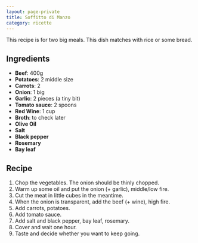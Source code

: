 ```yaml
--- 
layout: page-private
title: Soffitto di Manzo
category: ricette
---
```


This recipe is for two big meals. This dish matches with rice or some bread.

## Ingredients

- **Beef**: 400g
- **Potatoes**: 2 middle size
- **Carrots**: 2
- **Onion**: 1 big
- **Garlic**: 2 pieces (a tiny bit)
- **Tomato sauce**: 2 spoons
- **Red Wine**: 1 cup
- **Broth**: to check later
- **Olive Oil**
- **Salt**
- **Black pepper**
- **Rosemary**
- **Bay leaf**

## Recipe

1. Chop the vegetables. The onion should be thinly chopped.
2. Warm up some oil and put the onion (+ garlic), middle/low fire.
3. Cut the meat in little cubes in the meantime.
4. When the onion is transparent, add the beef (+ wine), high fire.
5. Add carrots, potatoes.
6. Add tomato sauce.
7. Add salt and black pepper, bay leaf, rosemary.
8. Cover and wait one hour.
9. Taste and decide whether you want to keep going.
